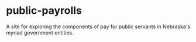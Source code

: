 # public-payrolls
A site for exploring the components of pay for public servants in Nebraska's myriad government entities.
